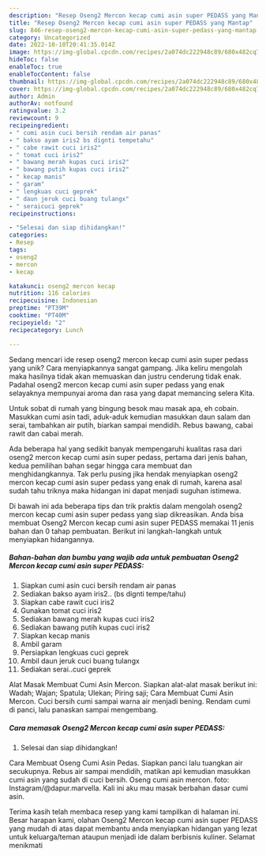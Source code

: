```yaml
---
description: "Resep Oseng2 Mercon kecap cumi asin super PEDASS yang Mantap"
title: "Resep Oseng2 Mercon kecap cumi asin super PEDASS yang Mantap"
slug: 846-resep-oseng2-mercon-kecap-cumi-asin-super-pedass-yang-mantap
category: Uncategorized
date: 2022-10-10T20:41:35.014Z
image: https://img-global.cpcdn.com/recipes/2a074dc222948c89/680x482cq70/oseng2-mercon-kecap-cumi-asin-super-pedass-foto-resep-utama.jpg
hideToc: false
enableToc: true
enableTocContent: false
thumbnail: https://img-global.cpcdn.com/recipes/2a074dc222948c89/680x482cq70/oseng2-mercon-kecap-cumi-asin-super-pedass-foto-resep-utama.jpg
cover: https://img-global.cpcdn.com/recipes/2a074dc222948c89/680x482cq70/oseng2-mercon-kecap-cumi-asin-super-pedass-foto-resep-utama.jpg
author: Admin
authorAv: notfound
ratingvalue: 3.2
reviewcount: 9
recipeingredient:
- " cumi asin cuci bersih rendam air panas"
- " bakso ayam iris2 bs dignti tempetahu"
- " cabe rawit cuci iris2"
- " tomat cuci iris2"
- " bawang merah kupas cuci iris2"
- " bawang putih kupas cuci iris2"
- " kecap manis"
- " garam"
- " lengkuas cuci geprek"
- " daun jeruk cuci buang tulangx"
- " seraicuci geprek"
recipeinstructions:

- "Selesai dan siap dihidangkan!"
categories:
- Resep
tags:
- oseng2
- mercon
- kecap

katakunci: oseng2 mercon kecap 
nutrition: 116 calories
recipecuisine: Indonesian
preptime: "PT39M"
cooktime: "PT40M"
recipeyield: "2"
recipecategory: Lunch

---
```





Sedang mencari ide resep oseng2 mercon kecap cumi asin super pedass yang unik? Cara menyiapkannya sangat gampang. Jika keliru mengolah maka hasilnya tidak akan memuaskan dan justru cenderung tidak enak. Padahal oseng2 mercon kecap cumi asin super pedass yang enak selayaknya mempunyai aroma dan rasa yang dapat memancing selera Kita.





Untuk sobat di rumah yang bingung besok mau masak apa, eh cobain. Masukkan cumi asin tadi, aduk-aduk kemudian masukkan daun salam dan serai, tambahkan air putih, biarkan sampai mendidih. Rebus bawang, cabai rawit dan cabai merah.

Ada beberapa hal yang sedikit banyak mempengaruhi kualitas rasa dari oseng2 mercon kecap cumi asin super pedass, pertama dari jenis bahan, kedua pemilihan bahan segar hingga cara membuat dan menghidangkannya. Tak perlu pusing jika hendak menyiapkan oseng2 mercon kecap cumi asin super pedass yang enak di rumah, karena asal sudah tahu triknya maka hidangan ini dapat menjadi suguhan istimewa.






Di bawah ini ada beberapa tips dan trik praktis dalam mengolah oseng2 mercon kecap cumi asin super pedass yang siap dikreasikan. Anda bisa membuat Oseng2 Mercon kecap cumi asin super PEDASS memakai 11 jenis bahan dan 0 tahap pembuatan. Berikut ini langkah-langkah untuk menyiapkan hidangannya.

<!--inarticleads1-->

##### Bahan-bahan dan bumbu yang wajib ada untuk pembuatan Oseng2 Mercon kecap cumi asin super PEDASS:

1. Siapkan  cumi asin cuci bersih rendam air panas
1. Sediakan  bakso ayam iris2.. (bs dignti tempe/tahu)
1. Siapkan  cabe rawit cuci iris2
1. Gunakan  tomat cuci iris2
1. Sediakan  bawang merah kupas cuci iris2
1. Sediakan  bawang putih kupas cuci iris2
1. Siapkan  kecap manis
1. Ambil  garam
1. Persiapkan  lengkuas cuci geprek
1. Ambil  daun jeruk cuci buang tulangx
1. Sediakan  serai..cuci geprek


Alat Masak Membuat Cumi Asin Mercon. Siapkan alat-alat masak berikut ini: Wadah; Wajan; Spatula; Ulekan; Piring saji; Cara Membuat Cumi Asin Mercon. Cuci bersih cumi sampai warna air menjadi bening. Rendam cumi di panci, lalu panaskan sampai mengembang. 

<!--inarticleads2-->

##### Cara memasak Oseng2 Mercon kecap cumi asin super PEDASS:


1. Selesai dan siap dihidangkan!

Cara Membuat Oseng Cumi Asin Pedas. Siapkan panci lalu tuangkan air secukupnya. Rebus air sampai mendidih, matikan api kemudian masukkan cumi asin yang sudah di cuci bersih. Oseng cumi asin mercon. foto: Instagram/@dapur.marvella. Kali ini aku mau masak berbahan dasar cumi asin. 

Terima kasih telah membaca resep yang kami tampilkan di halaman ini. Besar harapan kami, olahan Oseng2 Mercon kecap cumi asin super PEDASS yang mudah di atas dapat membantu anda menyiapkan hidangan yang lezat untuk keluarga/teman ataupun menjadi ide dalam berbisnis kuliner. Selamat menikmati

